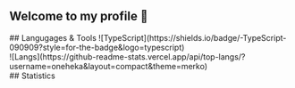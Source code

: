 ## Welcome to my profile 👋
<!-- [![Discord Presence](https://lanyard.cnrad.dev/api/758717520525000794?bg=121613&showDisplayName=true&hideStatus=true&borderRadius=8px)](https://oneheka.com/) -->
<div style='display: flex; flex-direction: column'>
  <div>
    ## Langugages & Tools
    ![TypeScript](https://shields.io/badge/-TypeScript-090909?style=for-the-badge&logo=typescript)
  </div>
  <div>
    ![Langs](https://github-readme-stats.vercel.app/api/top-langs/?username=oneheka&layout=compact&theme=merko)
  </div>
</div>
## Statistics
